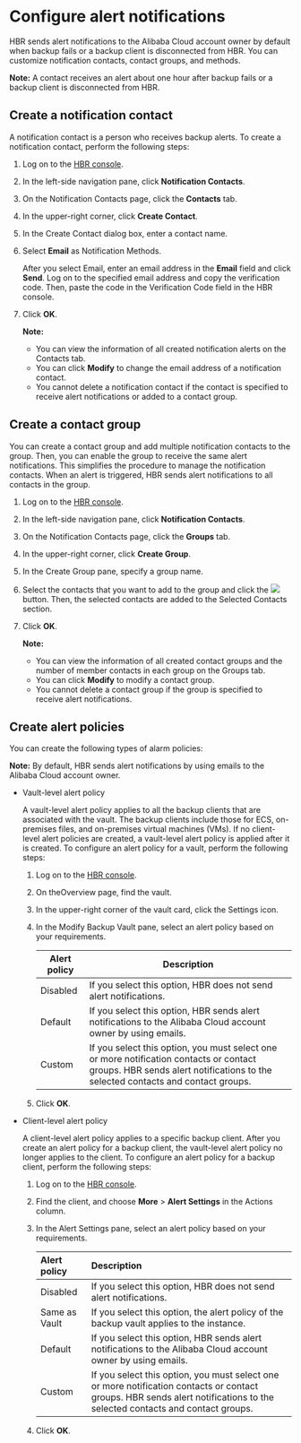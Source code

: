 # Configure alert notifications

HBR sends alert notifications to the Alibaba Cloud account owner by default when backup fails or a backup client is disconnected from HBR. You can customize notification contacts, contact groups, and methods.

**Note:** A contact receives an alert about one hour after backup fails or a backup client is disconnected from HBR.

## Create a notification contact

A notification contact is a person who receives backup alerts. To create a notification contact, perform the following steps:

1.  Log on to the [HBR console](https://hbr.console.aliyun.com).

2.  In the left-side navigation pane, click **Notification Contacts**.

3.  On the Notification Contacts page, click the **Contacts** tab.

4.  In the upper-right corner, click **Create Contact**.

5.  In the Create Contact dialog box, enter a contact name.

6.  Select **Email** as Notification Methods.

    After you select Email, enter an email address in the **Email** field and click **Send**. Log on to the specified email address and copy the verification code. Then, paste the code in the Verification Code field in the HBR console.

7.  Click **OK**.

    **Note:**

    -   You can view the information of all created notification alerts on the Contacts tab.
    -   You can click **Modify** to change the email address of a notification contact.
    -   You cannot delete a notification contact if the contact is specified to receive alert notifications or added to a contact group.

## Create a contact group

You can create a contact group and add multiple notification contacts to the group. Then, you can enable the group to receive the same alert notifications. This simplifies the procedure to manage the notification contacts. When an alert is triggered, HBR sends alert notifications to all contacts in the group.

1.  Log on to the [HBR console](https://hbr.console.aliyun.com).

2.  In the left-side navigation pane, click **Notification Contacts**.

3.  On the Notification Contacts page, click the **Groups** tab.

4.  In the upper-right corner, click **Create Group**.

5.  In the Create Group pane, specify a group name.

6.  Select the contacts that you want to add to the group and click the ![](https://static-aliyun-doc.oss-cn-hangzhou.aliyuncs.com/assets/img/en-US/9281029951/p38146.png) button. Then, the selected contacts are added to the Selected Contacts section.

7.  Click **OK**.

    **Note:**

    -   You can view the information of all created contact groups and the number of member contacts in each group on the Groups tab.
    -   You can click **Modify** to modify a contact group.
    -   You cannot delete a contact group if the group is specified to receive alert notifications.

## Create alert policies

You can create the following types of alarm policies:

**Note:** By default, HBR sends alert notifications by using emails to the Alibaba Cloud account owner.

-   Vault-level alert policy

    A vault-level alert policy applies to all the backup clients that are associated with the vault. The backup clients include those for ECS, on-premises files, and on-premises virtual machines \(VMs\). If no client-level alert policies are created, a vault-level alert policy is applied after it is created. To configure an alert policy for a vault, perform the following steps:

    1.  Log on to the [HBR console](https://hbr.console.aliyun.com).
    2.  On theOverview page, find the vault.
    3.  In the upper-right corner of the vault card, click the Settings icon.
    4.  In the Modify Backup Vault pane, select an alert policy based on your requirements.

        |Alert policy|Description|
        |------------|-----------|
        |Disabled|If you select this option, HBR does not send alert notifications.|
        |Default|If you select this option, HBR sends alert notifications to the Alibaba Cloud account owner by using emails.|
        |Custom|If you select this option, you must select one or more notification contacts or contact groups. HBR sends alert notifications to the selected contacts and contact groups.|

    5.  Click **OK**.
-   Client-level alert policy

    A client-level alert policy applies to a specific backup client. After you create an alert policy for a backup client, the vault-level alert policy no longer applies to the client. To configure an alert policy for a backup client, perform the following steps:

    1.  Log on to the [HBR console](https://hbr.console.aliyun.com).
    2.  Find the client, and choose **More** \> **Alert Settings** in the Actions column.
    3.  In the Alert Settings pane, select an alert policy based on your requirements.

        |Alert policy|Description|
        |:-----------|:----------|
        |Disabled|If you select this option, HBR does not send alert notifications.|
        |Same as Vault|If you select this option, the alert policy of the backup vault applies to the instance.|
        |Default|If you select this option, HBR sends alert notifications to the Alibaba Cloud account owner by using emails.|
        |Custom|If you select this option, you must select one or more notification contacts or contact groups. HBR sends alert notifications to the selected contacts and contact groups.|

    4.  Click **OK**.

